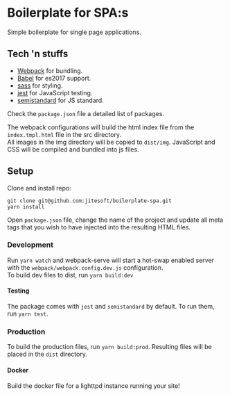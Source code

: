 # Boilerplate for SPA:s

Simple boilerplate for single page applications.  

## Tech 'n stuffs

* [Webpack](https://webpack.js.org/) for bundling.
* [Babel](https://babeljs.io/) for es2017 support.
* [sass](https://sass-lang.com/) for styling.
* [jest](https://facebook.github.io/jest/) for JavaScript testing.
* [semistandard](https://github.com/Flet/semistandard) for JS standard.

Check the `package.json` file a detailed list of packages.

The webpack configurations will build the html index file from the `index.tmpl.html` file in the src directory.  
All images in the img directory will be copied to `dist/img`. JavaScript and CSS will be compiled and bundled into 
js files.

## Setup

Clone and install repo:

```
git clone git@github.com:jitesoft/boilerplate-spa.git
yarn install
```

Open `package.json` file, change the name of the project and update all meta tags that you wish to have injected into the resulting HTML files.

### Development

Run `yarn watch` and webpack-serve will start a hot-swap enabled server with the `webpack/webpack.config.dev.js` configuration.  
To build dev files to dist, run `yarn build:dev`

#### Testing

The package comes with `jest` and `semistandard` by default. To run them, run `yarn test`.

### Production

To build the production files, run `yarn build:prod`. Resulting files will be placed in the `dist` directory.

#### Docker

Build the docker file for a lighttpd instance running your site!


